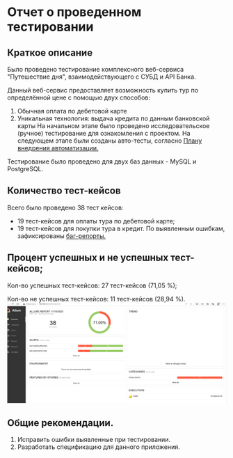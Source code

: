 # Отчет о проведенном тестировании
## Краткое описание
Было проведено тестирование комплексного веб-сервиса "Путешествие дня", взаимодействующего с СУБД и API Банка.

Данный веб-сервис предоставляет возможность купить тур по определённой цене с помощью двух способов:

1. Обычная оплата по дебетовой карте
2. Уникальная технология: выдача кредита по данным банковской карты
На начальном этапе было проведено исследовательское (ручное) тестирование для ознакомления с проектом.
На следующем этапе были созданы авто-тесты, согласно [Плану внедрения автоматизации.](https://github.com/Margarita2113/My-diploma-QA-/blob/main/docs/Plan.md)

Тестирование было проведено для двух баз данных - MySQL и PostgreSQL.
## Количество тест-кейсов
Всего было проведено 38 тест кейсов:
- 19 тест-кейсов для оплаты тура по дебетовой карте;
- 19 тест-кейсов для покупки тура в кредит.
По выявленным ошибкам, зафиксированы [баг-репорты.](https://github.com/Margarita2113/My-diploma-QA-/issues)
## Процент успешных и не успешных тест-кейсов;
Кол-во успешных тест-кейсов: 27 тест-кейсов (71,05 %);

Кол-во не успешных тест-кейсов: 11 тест-кейсов (28,94 %).
![img.png](img.png)
## Общие рекомендации.
1. Исправить ошибки выявленные при тестировании. 
2. Разработать спецификацию для данного приложения.